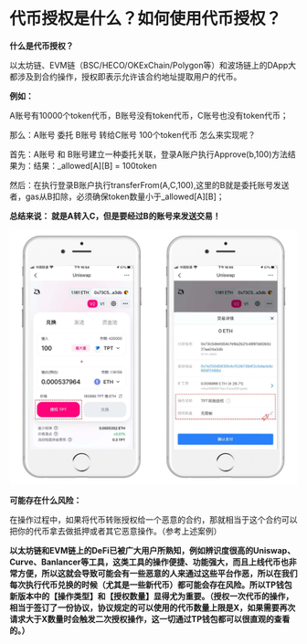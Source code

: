 # 代币授权是什么？如何使用代币授权？

**什么是代币授权？**

以太坊链、EVM链（BSC/HECO/OKExChain/Polygon等）和波场链上的DApp大都涉及到合约操作，授权即表示允许该合约地址提取用户的代币。

**例如：**

A账号有10000个token代币，B账号没有token代币，C账号也没有token代币； 

那么：A账号 委托 B账号 转给C账号 100个token代币 怎么来实现呢？    

首先：A账号 和 B账号建立一种委托关联，登录A账户执行Approve\(b,100\)方法结果为：结果：\_allowed\[A\]\[B\] = 100token    

然后：在执行登录B账户执行transferFrom\(A,C,100\),这里的B就是委托账号发送者，gas从B扣除，必须确保token数量小于\_allowed\[A\]\[B\]；

**总结来说： 就是A转入C，但是要经过B的账号来发送交易！**

![](../../.gitbook/assets/shou-quan-cao-zuo-.png)

**可能存在什么风险：**

在操作过程中，如果将代币转账授权给一个恶意的合约，那就相当于这个合约可以把你的代币拿去做抵押或者其它恶意操作。（参考上述案例）

**以太坊链和EVM链上的DeFi已被广大用户所熟知，例如辨识度很高的Uniswap、Curve、Banlancer等工具，这类工具的操作便捷、功能强大，而且上线代币也非常方便，所以这就会导致可能会有一些恶意的人来通过这些平台作恶，所以在我们每次执行代币兑换的时候（尤其是一些新代币）都可能会存在风险。所以TP钱包新版本中的【操作类型】和【授权数量】显得尤为重要。（**授权一次代币的操作，相当于签订了一份协议，协议规定的可以使用的代币数量上限是X，如果需要再次请求大于X数量时会触发二次授权操作，这一切通过TP钱包都可以很直观的查看的。**）**

